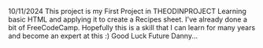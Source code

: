 10/11/2024
This project is my First Project in THEODINPROJECT
Learning basic HTML and applying it to create a Recipes sheet.
I've already done a bit of FreeCodeCamp.
Hopefully this is a skill that I can learn for many years and become an expert at this :) Good Luck Future Danny...
